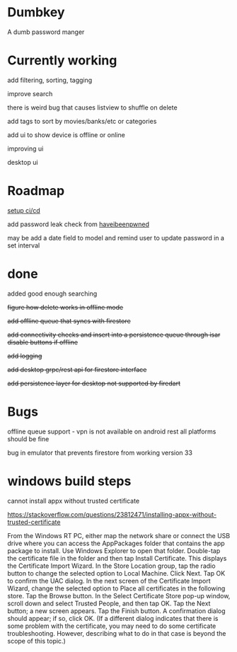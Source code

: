 # Dumbkey

A dumb password manger


# Currently working

add filtering, sorting, tagging

improve search

there is weird bug that causes listview to shuffle on delete

add tags to sort by movies/banks/etc or categories

add ui to show device is offline or online

improving ui

desktop ui


# Roadmap
[setup ci/cd](https://github.com/vykes-mac/flutter_env/blob/dev/.github/workflows/ci.yml)

add password leak check from [haveibeenpwned](https://haveibeenpwned.com/Passwords)

may be add a date field to model and remind user to update password in a set interval

# done

added good enough searching

~~figure how delete works in offline mode~~

~~add offline queue that syncs with firestore~~

~~add connectivity checks and insert into a persistence queue through isar disable buttons if offline~~

~~add logging~~

~~add desktop grpc/rest api for firestore interface~~

~~add persistence layer for desktop not supported by firedart~~


# Bugs

offline queue support - vpn is not available on android rest all
platforms should be fine

bug in emulator that prevents firestore from working version 33

# windows build steps

cannot install appx without trusted certificate

https://stackoverflow.com/questions/23812471/installing-appx-without-trusted-certificate

From the Windows RT PC, either map the network share or connect the USB drive where you can access the AppPackages folder that contains the app package to install. Use Windows Explorer to open that folder.
Double-tap the certificate file in the folder and then tap Install Certificate. This displays the Certificate Import Wizard.
In the Store Location group, tap the radio button to change the selected option to Local Machine.
Click Next. Tap OK to confirm the UAC dialog.
In the next screen of the Certificate Import Wizard, change the selected option to Place all certificates in the following store.
Tap the Browse button. In the Select Certificate Store pop-up window, scroll down and select Trusted People, and then tap OK.
Tap the Next button; a new screen appears. Tap the Finish button.
A confirmation dialog should appear; if so, click OK. (If a different dialog indicates that there is some problem with the certificate, you may need to do some certificate troubleshooting. However, describing what to do in that case is beyond the scope of this topic.)

